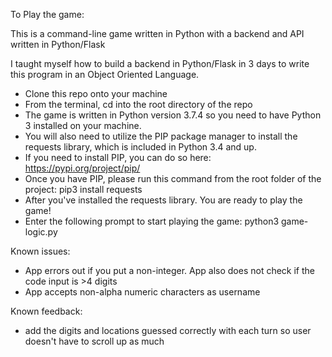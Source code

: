 
To Play the game:

This is a command-line game written in Python with a backend and API written in Python/Flask

I taught myself how to build a backend in Python/Flask in 3 days to write this program in an Object Oriented Language. 

* Clone this repo onto your machine
* From the terminal, cd into the root directory of the repo
* The game is written in Python version 3.7.4 so you need to have Python 3 installed on your machine.
* You will also need to utilize the PIP package manager to install the requests library, which is included in Python 3.4 and up. 
* If you need to install PIP, you can do so here: https://pypi.org/project/pip/
* Once you have PIP, please run this command from the root folder of the project: pip3 install requests
* After you've installed the requests library. You are ready to play the game!
* Enter the following prompt to start playing the game: python3 game-logic.py


Known issues:
- App errors out if you put a non-integer. App also does not check if the code input is >4 digits
- App accepts non-alpha numeric characters as username


Known feedback:
- add the digits and locations guessed correctly with each turn so user doesn't have to scroll up as much
